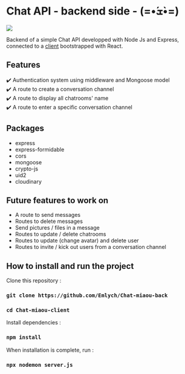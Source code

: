 # Chat API - backend side - (=•́ܫ•̀=)

[<img src="https://img.shields.io/badge/last%20updated-march%202022-yellow">](https://img.shields.io/badge/last%20updated-march%202022-yellow)

Backend of a simple Chat API developped with Node Js and Express, connected to a [client](https://github.com/Emlych/Chat-miaou-client) bootstrapped with React.

## Features

✔️ Authentication system using middleware and Mongoose model<br>
✔️ A route to create a conversation channel <br>
✔️ A route to display all chatrooms' name<br>
✔️ A route to enter a specific conversation channel<br>

## Packages

- express
- express-formidable
- cors
- mongoose
- crypto-js
- uid2
- cloudinary

## Future features to work on

- A route to send messages
- Routes to delete messages
- Send pictures / files in a message
- Routes to update / delete chatrooms
- Routes to update (change avatar) and delete user
- Routes to invite / kick out users from a conversation channel

## How to install and run the project

Clone this repository :

### `git clone https://github.com/Emlych/Chat-miaou-back`

### `cd Chat-miaou-client`

Install dependencies :

### `npm install `

When installation is complete, run :

### `npx nodemon server.js`
